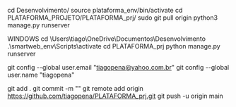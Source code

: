 cd Desenvolvimento/
source plataforma_env/bin/activate
cd PLATAFORMA_PROJETO/PLATAFORMA_prj/
sudo git pull origin
python3 manage.py runserver

WINDOWS
cd \Users\tiago\OneDrive\Documentos\Desenvolvimento\
.\smartweb_env\Scripts\activate
cd PLATAFORMA_prj
python manage.py runserver


git config --global user.email "tiagopena@yahoo.com.br"
git config --global user.name "tiagopena"

git add .
git commit -m ""
git remote add origin https://github.com/tiagopena/PLATAFORMA_prj.git
git push -u origin main